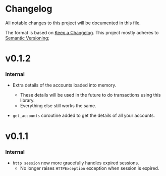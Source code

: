 # Changelog

All notable changes to this project will be documented in this file.

The format is based on [Keep a Changelog](https://keepachangelog.com/en/1.0.0/).
This project mostly adheres to [Semantic Versioning](https://semver.org/spec/v2.0.0.html);

# v0.1.2

### Internal

- Extra details of the accounts loaded into memory.
  - These details will be used in the future to do transactions using this library.
  - Everything else still works the same.

- `get_accounts` coroutine added to get the details of all your accounts.

# v0.1.1

### Internal

- `http session` now more gracefully handles expired sessions.
  - No longer raises `HTTPException` exception when session is expired.
